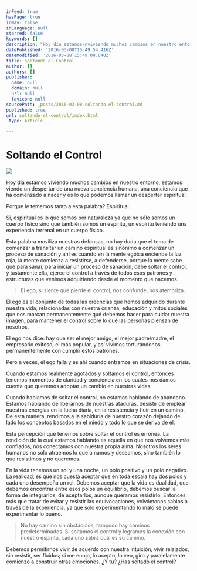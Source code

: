 ```yaml
---
inFeed: true
hasPage: true
inNav: false
inLanguage: null
starred: false
keywords: []
description: "Hoy día estamos\nviviendo muchos cambios en nuestro entorno, estamos viendo un despertar de una\nnueva conciencia humana, una conciencia que ha comenzado a nacer y es lo que\npodemos llamar un despertar espiritual. "
datePublished: '2016-03-08T15:49:54.416Z'
dateModified: '2016-03-08T15:49:08.640Z'
title: Soltando el Control
author: []
authors: []
publisher:
  name: null
  domain: null
  url: null
  favicon: null
sourcePath: _posts/2016-03-08-soltando-el-control.md
published: true
url: soltando-el-control/index.html
_type: Article

---
```

# Soltando el Control
![](https://the-grid-user-content.s3-us-west-2.amazonaws.com/4b99dd82-19b6-4c11-b20c-8dd689a26867.png)

Hoy día estamos
viviendo muchos cambios en nuestro entorno, estamos viendo un despertar de una
nueva conciencia humana, una conciencia que ha comenzado a nacer y es lo que
podemos llamar un despertar espiritual. 

Porque le tememos
tanto a esta palabra? Espiritual.

Si,
espiritual es lo que somos por naturaleza ya que no sólo somos un cuerpo físico
sino que también somos un espíritu, un espíritu teniendo una experiencia
terrenal en un cuerpo físico.

Esta
palabra moviliza nuestras defensas, no hay duda que el tema de comenzar a
transitar un camino espiritual es sinónimo a comenzar un proceso de sanación y
ahí es cuando en la mente egóica enciende la luz roja, la mente comienza a
resistirse, a defenderse, porque la mente sabe que para sanar, para iniciar un proceso
de sanación, debe soltar el control, y justamente ella, ejerce el control a
través de todos esos patrones y estructuras que venimos adquiriendo desde el
momento que nacemos.

> El ego, si siente que
> pierde el control, nos confunde, nos atemoriza.

El ego es el conjunto de todas las creencias que hemos adquirido durante
nuestra vida, relacionadas con nuestra crianza, educación y mitos sociales que
nos marcan permanentemente qué debemos hacer para cuidar nuestra imagen, para
mantener el control sobre lo qué las personas piensan de nosotros.

El ego nos dice: hay que ser el mejor amigo,
el mejor padre/madre, el empresario exitoso, el más popular, y así vivimos
torturándonos permanentemente con cumplir estos patrones. 

Pero a veces, el ego
falla y es ahí cuando entramos en situaciones de crisis.

Cuando estamos realmente agotados y soltamos
el control, entonces tenemos momentos de claridad y conciencia en los cuales
nos damos cuenta que queremos adoptar un cambio en nuestras vidas.

Cuando hablamos de
soltar el control, no estamos hablando de abandono. Estamos hablando de
liberarnos de nuestras ataduras, desistir de emplear nuestras energías en la
lucha diaria, en la resistencia y fluir en un camino. De esta manera, rendimos
a la sabiduría de nuestro corazón dejando de lado los conceptos basados en el
miedo y todo lo que se deriva de él.

Esta percepción que
tenemos sobre soltar el control es errónea. La rendición de la cual estamos
hablando es aquella en que nos volvemos más confiados, nos conectamos con
nuestra propia alma.  Nosotros los seres humanos no sólo atraemos lo que
amamos y deseamos, sino también lo que resistimos y no queremos.

En la vida tenemos un
sol y una noche, un polo positivo y un polo negativo. La realidad, es que nos
cuesta aceptar que en toda escala hay dos polos y cada uno desempeña un rol.
Debemos aceptar que la vida es dualidad, que debemos encontrar entre esos polos
un equilibrio, debemos buscar la forma de integrarlos, de aceptarlos, aunque
queramos resistirlo. Entonces más que tratar de evitar y resistir las
equivocaciones, volvámonos sabios a través de la experiencia, ya que sólo
experimentando lo malo se puede experimentar lo bueno.

> No hay camino sin
> obstáculos, tampoco hay caminos predeterminados. Si soltamos el control y
> logramos la conexión con nuestro espíritu, cada uno sabrá cuál es su camino. 

Debemos permitirnos vivir de acuerdo con nuestra intuición, vivir relajados,
sin resistir, ser fluidos; si me enojo, lo acepto, lo veo, giro y paralelamente
comienzo a construir otras emociones. ¿Y tú? ¿Has soltado el control?